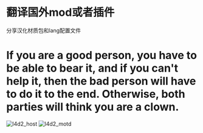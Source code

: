 # 翻译国外mod或者插件
分享汉化材质包和lang配置文件
# If you are a good person, you have to be able to bear it, and if you can't help it, then the bad person will have to do it to the end. Otherwise, both parties will think you are a clown.
![l4d2_host](https://github.com/FZDNSZYT/Chinese-translation-of-plug-ins-and-mods/assets/86947716/d866eec8-392b-40f2-91ab-c992d55efab3)
![l4d2_motd](https://github.com/FZDNSZYT/Chinese-translation-of-plug-ins-and-mods/assets/86947716/fda4f13f-04c0-4ecf-b722-9078c79e6ef0)
